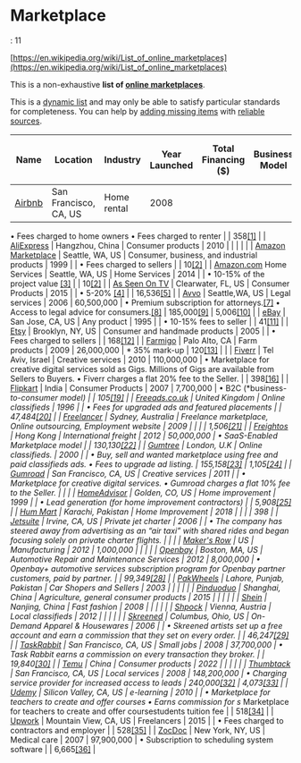 # Marketplace

: 11

> 
> 

[https://en.wikipedia.org/wiki/List_of_online_marketplaces](https://en.wikipedia.org/wiki/List_of_online_marketplaces)

This is a non-exhaustive **list of [online marketplaces](https://en.wikipedia.org/wiki/Online_marketplace)**.

This is a [dynamic list](https://en.wikipedia.org/wiki/Wikipedia:WikiProject_Lists#Dynamic_lists) and may only be able to satisfy particular standards for completeness. You can help by [adding missing items](https://en.wikipedia.org/wiki/Special:EditPage/List_of_online_marketplaces) with [reliable sources](https://en.wikipedia.org/wiki/Wikipedia:Reliable_sources).

| Name | Location | Industry | Year Launched | Total Financing ($) | Business Model | # of Service Professionals | Global [Alexa](https://en.wikipedia.org/wiki/Alexa_Internet) page ranking |
| --- | --- | --- | --- | --- | --- | --- | --- |
| [Airbnb](https://en.wikipedia.org/wiki/Airbnb) | San Francisco, CA, US | Home rental | 2008 |  | 
• Fees charged to home owners 
• Fees charged to renter |  | 358[[1]](https://en.wikipedia.org/wiki/List_of_online_marketplaces#cite_note-1) |
| [AliExpress](https://en.wikipedia.org/wiki/AliExpress) | Hangzhou, China | Consumer products | 2010 |  |  |  |  |
| [Amazon Marketplace](https://en.wikipedia.org/wiki/Amazon_Marketplace) | Seattle, WA, US | Consumer, business, and industrial products | 1999 |  | 
• Fees charged to sellers |  | 10[[2]](https://en.wikipedia.org/wiki/List_of_online_marketplaces#cite_note-Alexa_ranking_for_Amazon.com-2) |
| [Amazon.com](https://en.wikipedia.org/wiki/Amazon.com) Home Services | Seattle, WA, US | Home Services | 2014 |  | 
• 10-15% of the project value [[3]](https://en.wikipedia.org/wiki/List_of_online_marketplaces#cite_note-3) |  | 10[[2]](https://en.wikipedia.org/wiki/List_of_online_marketplaces#cite_note-Alexa_ranking_for_Amazon.com-2) |
| [As Seen On TV](https://en.wikipedia.org/wiki/As_Seen_On_TV) | Clearwater, FL, US | Consumer Products | 2015 |  | 
• 5-20% [[4]](https://en.wikipedia.org/wiki/List_of_online_marketplaces#cite_note-4) |  | 16,536[[5]](https://en.wikipedia.org/wiki/List_of_online_marketplaces#cite_note-Alexa_ranking_for_As_Seen_On_TV-5) |
| [Avvo](https://en.wikipedia.org/wiki/Avvo) | Seattle,WA, US | Legal services | 2006 | 60,500,000 | 
• Premium subscription for attorneys.[[7]](https://en.wikipedia.org/wiki/List_of_online_marketplaces#cite_note-7) 
• Access to legal advice for consumers.[[8]](https://en.wikipedia.org/wiki/List_of_online_marketplaces#cite_note-8) | 185,000[[9]](https://en.wikipedia.org/wiki/List_of_online_marketplaces#cite_note-9) | 5,006[[10]](https://en.wikipedia.org/wiki/List_of_online_marketplaces#cite_note-Alexa_ranking_for_Avvo.com-10) |
| [eBay](https://en.wikipedia.org/wiki/EBay) | San Jose, CA, US | Any product | 1995 |  | 
• 10-15% fees to seller |  | 41[[11]](https://en.wikipedia.org/wiki/List_of_online_marketplaces#cite_note-11) |
| [Etsy](https://en.wikipedia.org/wiki/Etsy) | Brooklyn, NY, US | Consumer and handmade products | 2005 |  | 
• Fees charged to sellers |  | 168[[12]](https://en.wikipedia.org/wiki/List_of_online_marketplaces#cite_note-12) |
| [Farmigo](https://en.wikipedia.org/wiki/Farmigo) | Palo Alto, CA | Farm products | 2009 | 26,000,000 | * 35% mark-up | 120[[13]](https://en.wikipedia.org/wiki/List_of_online_marketplaces#cite_note-13) |  |
| [Fiverr](https://en.wikipedia.org/wiki/Fiverr) | Tel Aviv, Israel | Creative services | 2010 | 110,000,000 | 
• Marketplace for creative digital services sold as Gigs. Millions of Gigs are available from Sellers to Buyers. 
• Fiverr charges a flat 20% fee to the Seller. |  | 398[[16]](https://en.wikipedia.org/wiki/List_of_online_marketplaces#cite_note-Alexa_ranking_for_Fiverr.com-16) |
| [Flipkart](https://en.wikipedia.org/wiki/Flipkart) | India | Consumer Products | 2007 | 7,700,000 | 
• B2C (*business-*to-consumer *model*) |  | 105[[19]](https://en.wikipedia.org/wiki/List_of_online_marketplaces#cite_note-19) |
| [Freeads.co.uk](https://en.wikipedia.org/wiki/Freeads.co.uk) | United Kingdom | Online classifieds | 1996 |  | 
• Fees for upgraded ads and featured placements |  | 47,484[[20]](https://en.wikipedia.org/wiki/List_of_online_marketplaces#cite_note-20) |
| [Freelancer](https://en.wikipedia.org/wiki/Freelancer.com) | Sydney, Australia | Freelance marketplace, Online outsourcing, Employment website | 2009 |  |  |  | 1,506[[21]](https://en.wikipedia.org/wiki/List_of_online_marketplaces#cite_note-Alexa_ranking_for_Freelancer.com-21) |
| [Freightos](https://en.wikipedia.org/wiki/Freightos) | Hong Kong | International freight | 2012 | 50,000,000 | 
• SaaS-Enabled Marketplace model |  | 130,130[[22]](https://en.wikipedia.org/wiki/List_of_online_marketplaces#cite_note-22) |
| [Gumtree](https://en.wikipedia.org/wiki/Gumtree) | London, U.K | Online classifieds. | 2000 |  | 
• Buy, sell and wanted marketplace using free and paid classifieds ads. 
• Fees to upgrade ad listing. | 155,158[[23]](https://en.wikipedia.org/wiki/List_of_online_marketplaces#cite_note-23) | 1,105[[24]](https://en.wikipedia.org/wiki/List_of_online_marketplaces#cite_note-24) |
| [Gumroad](https://en.wikipedia.org/wiki/Gumroad) | San Francisco, CA, US | Creative services | 2011 |  | 
• Marketplace for creative digital services. 
• Gumroad charges a flat 10% fee to the Seller. |  |  |
| [HomeAdvisor](https://en.wikipedia.org/wiki/HomeAdvisor) | Golden, CO, US | Home improvement | 1999 |  | 
• Lead generation (for home improvement contractors) |  | 5,908[[25]](https://en.wikipedia.org/wiki/List_of_online_marketplaces#cite_note-Alexa_ranking_for_HomeAdvisor-25) |
| [Hum Mart](https://en.wikipedia.org/wiki/Hum_Mart) | Karachi, Pakistan | Home Improvement | 2018 |  |  |  | 398 |
| [Jetsuite](https://en.wikipedia.org/wiki/JetSuite) | Irvine, CA, US | Private jet charter | 2006 |  | 
• The company has steered away from advertising as an “air taxi” with shared rides and began focusing solely on private charter flights. |  |  |
| [Maker's Row](https://en.wikipedia.org/wiki/Maker%27s_Row) | US | Manufacturing | 2012 | 1,000,000 |  |  |  |
| [Openbay](https://en.wikipedia.org/wiki/Openbay) | Boston, MA, US | Automotive Repair and Maintenance Services | 2012 | 8,000,000 | 
• Openbay+ automotive services subscription program for Openbay partner customers, paid by partner. |  | 99,349[[28]](https://en.wikipedia.org/wiki/List_of_online_marketplaces#cite_note-Alexa_ranking_for_openbay.com-28) |
| [PakWheels](https://en.wikipedia.org/wiki/PakWheels) | Lahore, Punjab, Pakistan | Car Shopers and Sellers | 2003 |  |  |  |  |
| [Pinduoduo](https://en.wikipedia.org/wiki/Pinduoduo) | Shanghai, China | Agriculture, general consumer products | 2015 |  |  |  |  |
| [Shein](https://en.wikipedia.org/wiki/Shein) | Nanjing, China | Fast fashion | 2008 |  |  |  |  |
| [Shpock](https://en.wikipedia.org/wiki/Shpock) | Vienna, Austria | Local classifieds | 2012 |  |  |  |  |
| [Skreened](https://en.wikipedia.org/wiki/Skreened) | Columbus, Ohio, US | On-Demand Apparel & Housewares | 2006 |  | 
• Skreened artists set up a free account and earn a commission that they set on every order. |  | 46,247[[29]](https://en.wikipedia.org/wiki/List_of_online_marketplaces#cite_note-Alexa_ranking_for_Skreened.com-29) |
| [TaskRabbit](https://en.wikipedia.org/wiki/TaskRabbit) | San Francisco, CA, US | Small jobs | 2008 | 37,700,000 | 
• Task Rabbit earns a commission on every transaction they broker. |  | 19,840[[30]](https://en.wikipedia.org/wiki/List_of_online_marketplaces#cite_note-Alexa_ranking_for_Taskrabbit.com-30) |
| [Temu](https://en.wikipedia.org/wiki/Temu_(marketplace)) | China | Consumer products | 2022 |  |  |  |  |
| [Thumbtack](https://en.wikipedia.org/wiki/Thumbtack_(website)) | San Francisco, CA, US | Local services | 2008 | 148,200,000 | 
• Charging service provider for increased access to leads | 240,000[[32]](https://en.wikipedia.org/wiki/List_of_online_marketplaces#cite_note-techcrunch-32) | 4,073[[33]](https://en.wikipedia.org/wiki/List_of_online_marketplaces#cite_note-Alexa_ranking_for_Thumbtack-33) |
| [Udemy](https://en.wikipedia.org/wiki/Udemy) | Silicon Valley, CA, US | e-learning | 2010 |  | 
• Marketplace for teachers to create and offer courses 
• Earns commission for s* Marketplace for teachers to create and offer coursestudents tuition fee |  | 518[[34]](https://en.wikipedia.org/wiki/List_of_online_marketplaces#cite_note-34) |
| [Upwork](https://en.wikipedia.org/wiki/Upwork) | Mountain View, CA, US | Freelancers | 2015 |  | 
• Fees charged to contractors and employer |  | 528[[35]](https://en.wikipedia.org/wiki/List_of_online_marketplaces#cite_note-35) |
| [ZocDoc](https://en.wikipedia.org/wiki/ZocDoc) | New York, NY, US | Medical care | 2007 | 97,900,000 | 
• Subscription to scheduling system software |  | 6,665[[36]](https://en.wikipedia.org/wiki/List_of_online_marketplaces#cite_note-Alexa_ranking_for_ZocDoc-36) |